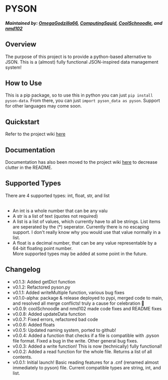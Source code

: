 # PYSON #
##### Maintained by: [OmegaGodzilla66](https://github.com/OmegaGodzilla66), [ComputingSquid](https://github.com/ProbablyComputingSquid), [CoolSchnoodle](https://github.com/CoolSchnoodle), and [nmd102](https://github.com/nmd102) #####


## Overview ##
The purpose of this project is to provide a python-based alternative to JSON. This is a (almost) fully functional JSON-inspired data management system!

## How to Use ##
This is a pip package, so to use this in python you can just `pip install pyson-data`.
From there, you can just `import pyson_data as pyson`.
Support for other languages may come soon.<br>

## Quickstart ##
Refer to the project wiki [here](https://github.com/OmegaGodzilla66/PYSON/wiki)

## Documentation ##
Documentation has also been moved to the project wiki [here](https://github.com/OmegaGodzilla66/PYSON/wiki) to decrease clutter in the README.

## Supported Types ##
There are 4 supported types: int, float, str, and list
<br><br>
- An int is a whole number that can be any valu
- A str is a list of text (quotes not required)
- A list is a list of values, which currently have to all be strings. List items are seperated by the (*) seperator.
Currently there is no escaping support. I don't really know why you would use that value normally in a list.
- A float is a decimal number, that can be any value representable by a 64-bit floating point number.
<br>More supported types may be added  at some point in the future. 

## Changelog ##
- v0.1.3: Added getDict function
- v0.1.2: Refactored pyson.py
- v0.1.1: Added writeMultiple function, various bug fixes
- v0.1.0-alpha: package & release deployed to pypi, merged code to main, and resolved all merge conflicts! truly a cause for celebration 🎉
- v0.0.9: coolSchnoodle and nmd102 made code fixes and README fixes
- v0.0.8: Added updateData function
- v0.0.7: Fixed errors, refactored bad code
- v0.0.6: Added floats
- v0.0.5: Updated naming system, ported to github!
- v0.0.4: Added a function that checks if a file is compatible with .pyson file format. Fixed a bug in the write. Other general bug fixes.
- v0.0.3: Added a write function! This is now (technically) fully functional!
- v0.0.2: Added a read function for the whole file. Returns a list of all contents.
- v0.0.1: Initial launch! Basic reading features for a .cnf (renamed almost immediately to pyson) file. Current compatible types are string, int, and list.
